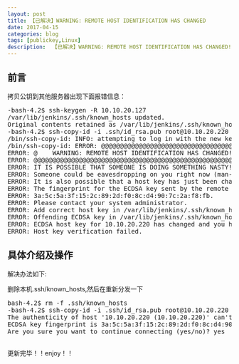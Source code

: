```yaml
---
layout: post
title: 【已解决】WARNING: REMOTE HOST IDENTIFICATION HAS CHANGED
date: 2017-04-15
categories: blog
tags: [publickey,Linux]
description:  【已解决】WARNING: REMOTE HOST IDENTIFICATION HAS CHANGED!
---
```



## 前言
拷贝公钥到其他服务器出现下面报错信息：
<pre>
-bash-4.2$ ssh-keygen -R 10.10.20.127
/var/lib/jenkins/.ssh/known_hosts updated.
Original contents retained as /var/lib/jenkins/.ssh/known_hosts.old
-bash-4.2$ ssh-copy-id -i .ssh/id_rsa.pub root@10.10.20.220
/bin/ssh-copy-id: INFO: attempting to log in with the new key(s), to filter out any that are already installed
/bin/ssh-copy-id: ERROR: @@@@@@@@@@@@@@@@@@@@@@@@@@@@@@@@@@@@@@@@@@@@@@@@@@@@@@@@@@@
ERROR: @    WARNING: REMOTE HOST IDENTIFICATION HAS CHANGED!     @
ERROR: @@@@@@@@@@@@@@@@@@@@@@@@@@@@@@@@@@@@@@@@@@@@@@@@@@@@@@@@@@@
ERROR: IT IS POSSIBLE THAT SOMEONE IS DOING SOMETHING NASTY!
ERROR: Someone could be eavesdropping on you right now (man-in-the-middle attack)!
ERROR: It is also possible that a host key has just been changed.
ERROR: The fingerprint for the ECDSA key sent by the remote host is
ERROR: 3a:5c:5a:3f:15:2c:89:2d:f0:8c:d4:90:7c:2a:f8:fb.
ERROR: Please contact your system administrator.
ERROR: Add correct host key in /var/lib/jenkins/.ssh/known_hosts to get rid of this message.
ERROR: Offending ECDSA key in /var/lib/jenkins/.ssh/known_hosts:4
ERROR: ECDSA host key for 10.10.20.220 has changed and you have requested strict checking.
ERROR: Host key verification failed.
</pre>


## 具体介绍及操作
解决办法如下:

删除本机.ssh/known_hosts,然后在重新分发一下
<pre>
bash-4.2$ rm -f .ssh/known_hosts
-bash-4.2$ ssh-copy-id -i .ssh/id_rsa.pub root@10.10.20.220
The authenticity of host '10.10.20.220 (10.10.20.220)' can't be established.
ECDSA key fingerprint is 3a:5c:5a:3f:15:2c:89:2d:f0:8c:d4:90:7c:2a:f8:fb.
Are you sure you want to continue connecting (yes/no)? yes 

</pre>

更新完毕！！enjoy！！

